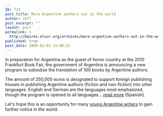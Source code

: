 ```yaml
---
ID: 723
post_title: More Argentine authors out in the world
author: Jeff
post_excerpt: ""
layout: post
permalink: >
  http://baires.elsur.org/archives/more-argentine-authors-out-in-the-world/
published: true
post_date: 2009-02-03 22:08:22
---
```

In preparation for Argentina as the guest of honor country at the 2010 Frankfurt Book Fair, the government of Argentina is announcing a new program to subsidize the translation of 100 books by Argentine authors. 

The amount of 250,000 euros is designated to support foreign publishing houses in publishing Argentine authors (fiction and non-fiction) into other languages. English and German are the languages most emphasized, though the program is opened to all languages....<a href="http://adncultura.lanacion.com.ar/nota.asp?nota_id=1096092">read more</a> (Spanish). 

Let's hope this is an opportunity for many <a href="http://baires.elsur.org/archives/argentine-writers-to-read-in-spanish-maybe-in-english-someday/">young Argentine writers</a> to gain further notice in the world.